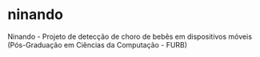 # ninando
Ninando - Projeto de detecção de choro de bebês em dispositivos móveis (Pós-Graduação em Ciências da Computação - FURB)
